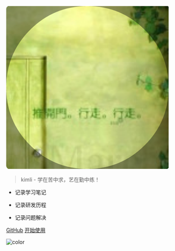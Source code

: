<!-- _coverpage.md 上面封面  -->
![logo](images/e16d4222.png)

> kimli - 学在苦中求，艺在勤中练！      
 
- 记录学习笔记   
   
- 记录研发历程    
  
- 记录问题解决  

[GitHub](https://shuihuaxiang.github.io/kim-doc/)
[开始使用](/README.md)

![color](#f0f0f0)